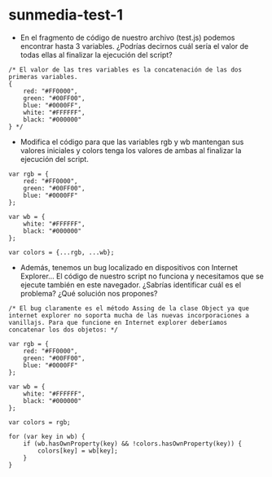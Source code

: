 # sunmedia-test-1

- En el fragmento de código de nuestro archivo (test.js) podemos encontrar hasta 3 variables. ¿Podrías decirnos cuál sería el valor de todas ellas al finalizar la ejecución del script?
```
/* El valor de las tres variables es la concatenación de las dos primeras variables.
{
    red: "#FF0000",
    green: "#00FF00",
    blue: "#0000FF",
    white: "#FFFFFF",
    black: "#000000"
} */
```
- Modifica el código para que las variables rgb y wb mantengan sus valores iniciales y colors tenga los valores de ambas al finalizar la ejecución del script.
```
var rgb = {
    red: "#FF0000",
    green: "#00FF00",
    blue: "#0000FF"
};

var wb = {
    white: "#FFFFFF",
    black: "#000000"
};

var colors = {...rgb, ...wb};
```
- Además, tenemos un bug localizado en dispositivos con Internet Explorer… El código de nuestro script no funciona y necesitamos que se ejecute también en este navegador. ¿Sabrías identificar cuál es el problema? ¿Qué solución nos propones?
```
/* El bug claramente es el método Assing de la clase Object ya que internet explorer no soporta mucha de las nuevas incorporaciones a vanillajs. Para que funcione en Internet explorer deberíamos concatenar los dos objetos: */

var rgb = {
    red: "#FF0000",
    green: "#00FF00",
    blue: "#0000FF"
};

var wb = {
    white: "#FFFFFF",
    black: "#000000"
};

var colors = rgb;

for (var key in wb) {
    if (wb.hasOwnProperty(key) && !colors.hasOwnProperty(key)) {
        colors[key] = wb[key];
    }
}

```